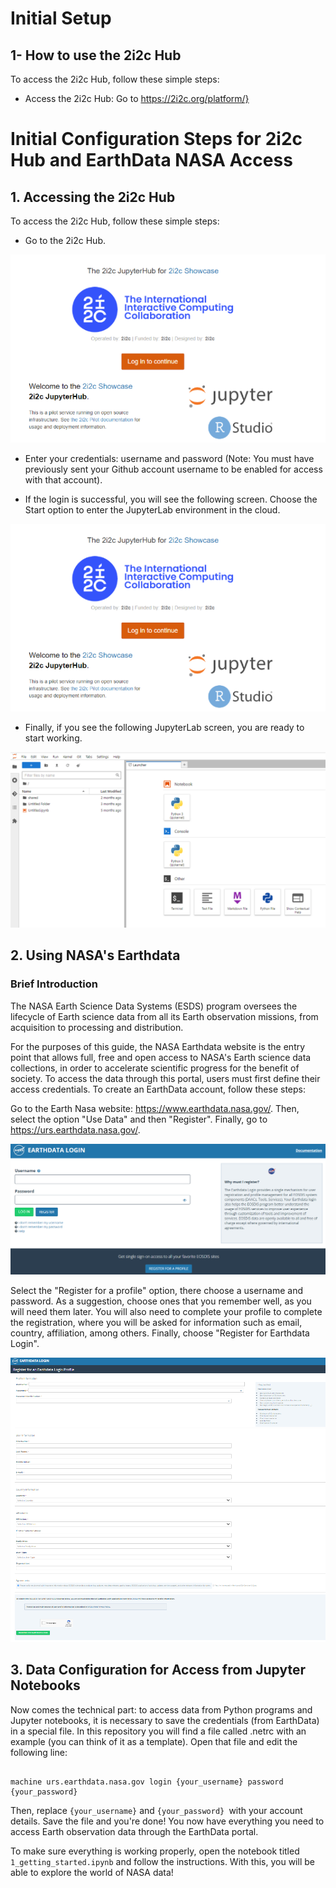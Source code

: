 # Initial Setup 

## 1- How to use the 2i2c Hub

To access the 2i2c Hub, follow these simple steps:

* Access the 2i2c Hub: Go to https://2i2c.org/platform/}

# Initial Configuration Steps for 2i2c Hub and EarthData NASA Access

## 1. Accessing the 2i2c Hub

To access the 2i2c Hub, follow these simple steps:

* Go to the 2i2c Hub.

![2i2c_login](../assets/2i2c_login.png)

* Enter your credentials: username and password (Note: You must have previously sent your Github account username to be enabled for access with that account).

* If the login is successful, you will see the following screen. Choose the Start option to enter the JupyterLab environment in the cloud.
  

![2i2c_login](../assets/2i2c_login.png)

* Finally, if you see the following JupyterLab screen, you are ready to start working.

![ambiente_trabajo_jupyter_lab](../assets/work_environment_jupyter_lab.png) 

## 2. Using NASA's Earthdata

### Brief Introduction

The NASA Earth Science Data Systems (ESDS) program oversees the lifecycle of Earth science data from all its Earth observation missions, from acquisition to processing and distribution.

For the purposes of this guide, the NASA Earthdata website is the entry point that allows full, free and open access to NASA's Earth science data collections, in order to accelerate scientific progress for the benefit of society. To access the data through this portal, users must first define their access credentials. To create an EarthData account, follow these steps:

Go to the Earth Nasa website: https://www.earthdata.nasa.gov/. Then, select the option "Use Data" and then "Register". Finally, go to https://urs.earthdata.nasa.gov/.

![earthdata_login](../assets/earthdata_login.png) 

Select the "Register for a profile" option, there choose a username and password. As a suggestion, choose ones that you remember well, as you will need them later. You will also need to complete your profile to complete the registration, where you will be asked for information such as email, country, affiliation, among others. Finally, choose "Register for Earthdata Login".

![earthdata_profile](../assets/earthdata_profile.png) 

## 3. Data Configuration for Access from Jupyter Notebooks


Now comes the technical part: to access data from Python programs and Jupyter notebooks, it is necessary to save the credentials (from EarthData) in a special file. In this repository you will find a file called .netrc with an example (you can think of it as a template). Open that file and edit the following line:
```

machine urs.earthdata.nasa.gov login {your_username} password {your_password}
```

Then, replace `{your_username}` and `{your_password} `with your account details. Save the file and you're done! You now have everything you need to access Earth observation data through the EarthData portal. ️

To make sure everything is working properly, open the notebook titled `1_getting_started.ipynb` and follow the instructions. With this, you will be able to explore the world of NASA data!




